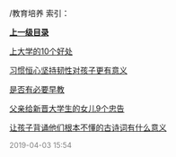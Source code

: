 /教育培养 索引：


**[上一级目录](/index.md)**

[上大学的10个好处](/教育培养/上大学的10个好处.md)

[习惯恒心坚持韧性对孩子更有意义](/教育培养/习惯恒心坚持韧性对孩子更有意义.md)

[是否有必要早教](/教育培养/是否有必要早教.md)

[父亲给新晋大学生的女儿9个忠告](/教育培养/父亲给新晋大学生的女儿9个忠告.md)

[让孩子背诵他们根本不懂的古诗词有什么意义](/教育培养/让孩子背诵他们根本不懂的古诗词有什么意义.md)


<font size=2 color='grey'> 2019-04-03 15:54 </font>